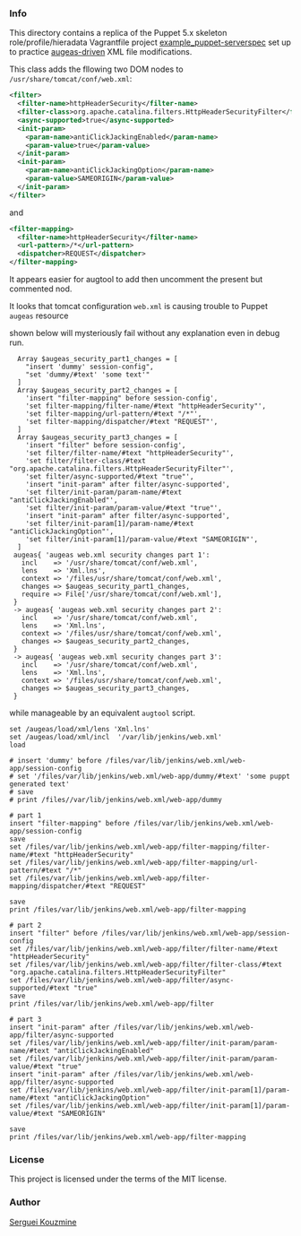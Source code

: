 ### Info

This directory contains a replica of the Puppet 5.x skeleton role/profile/hieradata Vagrantfile project [example_puppet-serverspec](https://github.com/wstinkens/example_puppet-serverspec/) set up to practice [augeas-driven](https://twiki.cern.ch/twiki/bin/view/Main/TerjeAndersenAugeas) XML file modifications.

This class adds the fllowing two DOM nodes to `/usr/share/tomcat/conf/web.xml`:

```xml
<filter>
  <filter-name>httpHeaderSecurity</filter-name>
  <filter-class>org.apache.catalina.filters.HttpHeaderSecurityFilter</filter-class>
  <async-supported>true</async-supported>
  <init-param>
    <param-name>antiClickJackingEnabled</param-name>
    <param-value>true</param-value>
  </init-param>
  <init-param>
    <param-name>antiClickJackingOption</param-name>
    <param-value>SAMEORIGIN</param-value>
  </init-param>
</filter>
```
and
```xml
<filter-mapping>
  <filter-name>httpHeaderSecurity</filter-name>
  <url-pattern>/*</url-pattern>
  <dispatcher>REQUEST</dispatcher>
</filter-mapping>
```
It appears easier for augtool to add then uncomment the present but commented nod.

It looks that tomcat configuration `web.xml` is causing trouble to Puppet `augeas` resource 

shown below will mysteriously fail without any explanation even in debug run.

```puppet
  Array $augeas_security_part1_changes = [
    "insert 'dummy' session-config",
    "set 'dummy/#text' 'some text'"
  ]
  Array $augeas_security_part2_changes = [
    'insert "filter-mapping" before session-config',
    'set filter-mapping/filter-name/#text "httpHeaderSecurity"',
    'set filter-mapping/url-pattern/#text "/*"',
    'set filter-mapping/dispatcher/#text "REQUEST"',
  ]
  Array $augeas_security_part3_changes = [
    'insert "filter" before session-config',
    'set filter/filter-name/#text "httpHeaderSecurity"',
    'set filter/filter-class/#text "org.apache.catalina.filters.HttpHeaderSecurityFilter"',
    'set filter/async-supported/#text "true"',
    'insert "init-param" after filter/async-supported',
    'set filter/init-param/param-name/#text "antiClickJackingEnabled"',
    'set filter/init-param/param-value/#text "true"',
    'insert "init-param" after filter/async-supported',
    'set filter/init-param[1]/param-name/#text "antiClickJackingOption"',
    'set filter/init-param[1]/param-value/#text "SAMEORIGIN"',
  ]
 augeas{ 'augeas web.xml security changes part 1':
   incl    => '/usr/share/tomcat/conf/web.xml',
   lens    => 'Xml.lns',
   context => '/files/usr/share/tomcat/conf/web.xml',
   changes => $augeas_security_part1_changes,
   require => File['/usr/share/tomcat/conf/web.xml'],
 }
 -> augeas{ 'augeas web.xml security changes part 2':
   incl    => '/usr/share/tomcat/conf/web.xml',
   lens    => 'Xml.lns',
   context => '/files/usr/share/tomcat/conf/web.xml',
   changes => $augeas_security_part2_changes,
 }
 -> augeas{ 'augeas web.xml security changes part 3':
   incl    => '/usr/share/tomcat/conf/web.xml',
   lens    => 'Xml.lns',
   context => '/files/usr/share/tomcat/conf/web.xml',
   changes => $augeas_security_part3_changes,
 }
```
while manageable by an equivalent `augtool` script. 
```shell
set /augeas/load/xml/lens 'Xml.lns'
set /augeas/load/xml/incl  '/var/lib/jenkins/web.xml'
load

# insert 'dummy' before /files/var/lib/jenkins/web.xml/web-app/session-config
# set '/files/var/lib/jenkins/web.xml/web-app/dummy/#text' 'some puppt generated text'
# save
# print /files//var/lib/jenkins/web.xml/web-app/dummy

# part 1 
insert "filter-mapping" before /files/var/lib/jenkins/web.xml/web-app/session-config
save
set /files/var/lib/jenkins/web.xml/web-app/filter-mapping/filter-name/#text "httpHeaderSecurity"
set /files/var/lib/jenkins/web.xml/web-app/filter-mapping/url-pattern/#text "/*"
set /files/var/lib/jenkins/web.xml/web-app/filter-mapping/dispatcher/#text "REQUEST"

save
print /files/var/lib/jenkins/web.xml/web-app/filter-mapping

# part 2
insert "filter" before /files/var/lib/jenkins/web.xml/web-app/session-config
set /files/var/lib/jenkins/web.xml/web-app/filter/filter-name/#text "httpHeaderSecurity"
set /files/var/lib/jenkins/web.xml/web-app/filter/filter-class/#text "org.apache.catalina.filters.HttpHeaderSecurityFilter"
set /files/var/lib/jenkins/web.xml/web-app/filter/async-supported/#text "true"
save
print /files/var/lib/jenkins/web.xml/web-app/filter

# part 3
insert "init-param" after /files/var/lib/jenkins/web.xml/web-app/filter/async-supported
set /files/var/lib/jenkins/web.xml/web-app/filter/init-param/param-name/#text "antiClickJackingEnabled"
set /files/var/lib/jenkins/web.xml/web-app/filter/init-param/param-value/#text "true"
insert "init-param" after /files/var/lib/jenkins/web.xml/web-app/filter/async-supported
set /files/var/lib/jenkins/web.xml/web-app/filter/init-param[1]/param-name/#text "antiClickJackingOption"
set /files/var/lib/jenkins/web.xml/web-app/filter/init-param[1]/param-value/#text "SAMEORIGIN"

save
print /files/var/lib/jenkins/web.xml/web-app/filter-mapping
```

### License
This project is licensed under the terms of the MIT license.

### Author
[Serguei Kouzmine](kouzmine_serguei@yahoo.com)
